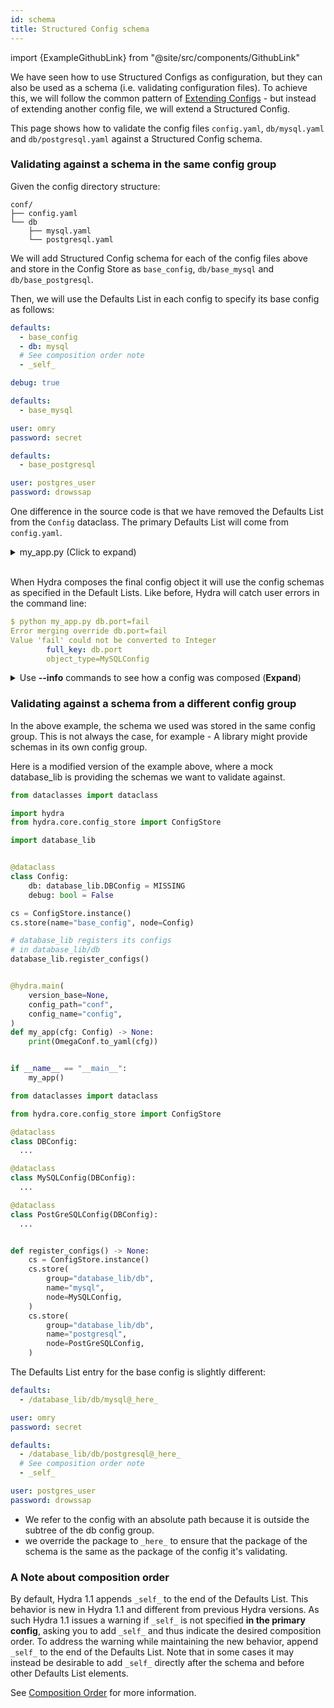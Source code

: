 ```yaml
---
id: schema
title: Structured Config schema
---
```


import {ExampleGithubLink} from "@site/src/components/GithubLink"

We have seen how to use Structured Configs as configuration, but they can also be used as a schema (i.e. validating configuration files).
To achieve this, we will follow the common pattern of [Extending Configs](../../patterns/extending_configs.md) - but instead of extending another config file,
we will extend a Structured Config.

This page shows how to validate the config files `config.yaml`, `db/mysql.yaml` and `db/postgresql.yaml`
against a Structured Config schema.

### Validating against a schema in the same config group

<ExampleGithubLink to="examples/tutorials/structured_configs/5.1_structured_config_schema_same_config_group"/>

Given the config directory structure:
```text
conf/
├── config.yaml
└── db
    ├── mysql.yaml
    └── postgresql.yaml
```

We will add Structured Config schema for each of the config files above and store in the
Config Store as `base_config`, `db/base_mysql` and `db/base_postgresql`.

Then, we will use the Defaults List in each config to specify its base config as follows:

<div className="row">
<div className="col col--4">

```yaml title="config.yaml" {2}
defaults:
  - base_config
  - db: mysql
  # See composition order note
  - _self_

debug: true
```

</div>
<div className="col col--4">

```yaml title="db/mysql.yaml" {2}
defaults:
  - base_mysql

user: omry
password: secret


```
</div>
<div className="col col--4">

```yaml title="db/postgresql.yaml" {2}
defaults:
  - base_postgresql

user: postgres_user
password: drowssap


```
</div>
</div>

One difference in the source code is that we have removed the Defaults List from the `Config` dataclass.
The primary Defaults List will come from `config.yaml`.
<details>
  <summary>my_app.py (Click to expand)</summary>

  ```python {28-30}
  from dataclasses import dataclass

  import hydra
  from hydra.core.config_store import ConfigStore

  @dataclass
  class DBConfig:
      driver: str = MISSING
      host: str = "localhost"
      port: int = MISSING

  @dataclass
  class MySQLConfig(DBConfig):
      driver: str = "mysql"
      port: int = 3306
      user: str = MISSING
      password: str = MISSING

  @dataclass
  class PostGreSQLConfig(DBConfig):
      driver: str = "postgresql"
      user: str = MISSING
      port: int = 5432
      password: str = MISSING
      timeout: int = 10

  @dataclass
  class Config:
      db: DBConfig = MISSING
      debug: bool = False

  cs = ConfigStore.instance()
  cs.store(name="base_config", node=Config)
  cs.store(group="db", name="base_mysql", node=MySQLConfig)
  cs.store(group="db", name="base_postgresql", node=PostGreSQLConfig)

  @hydra.main(version_base=None, config_path="conf", config_name="config")
  def my_app(cfg: Config) -> None:
      print(OmegaConf.to_yaml(cfg))

  if __name__ == "__main__":
      my_app()
  ```
</details>
<br/>

When Hydra composes the final config object it will use the config schemas as specified in the Default Lists.
Like before, Hydra will catch user errors in the command line:

```yaml
$ python my_app.py db.port=fail
Error merging override db.port=fail
Value 'fail' could not be converted to Integer
        full_key: db.port
        object_type=MySQLConfig
```

<details>
  <summary>Use <b>--info</b> commands to see how a config was composed (<b>Expand</b>)</summary>

  ```text
  $ python my_app.py --info defaults-tree

  Defaults Tree
  *************
  <root>:
    hydra/config:
      hydra/output: default
      hydra/launcher: basic
      hydra/sweeper: basic
      hydra/help: default
      hydra/hydra_help: default
      hydra/hydra_logging: default
      hydra/job_logging: default
      _self_
    config:
      base_config
      db: mysql:
        db/base_mysql
        _self_
      _self_

  $ python my_app.py --info defaults

  Defaults List
  *************
  | Config path                 | Package             | _self_ | Parent       |
  ------------------------------------------------------------------------------
  | hydra/output/default        | hydra               | False  | hydra/config |
  | hydra/launcher/basic        | hydra.launcher      | False  | hydra/config |
  | hydra/sweeper/basic         | hydra.sweeper       | False  | hydra/config |
  | hydra/help/default          | hydra.help          | False  | hydra/config |
  | hydra/hydra_help/default    | hydra.hydra_help    | False  | hydra/config |
  | hydra/hydra_logging/default | hydra.hydra_logging | False  | hydra/config |
  | hydra/job_logging/default   | hydra.job_logging   | False  | hydra/config |
  | hydra/config                | hydra               | True   | <root>       |
  | base_config                 |                     | False  | config       |
  | db/base_mysql               | db                  | False  | db/mysql     |
  | db/mysql                    | db                  | True   | config       |
  | config                      |                     | True   | <root>       |
  ------------------------------------------------------------------------------
  ```

</details>


### Validating against a schema from a different config group

<ExampleGithubLink to="examples/tutorials/structured_configs/5.2_structured_config_schema_different_config_group"/>

In the above example, the schema we used was stored in the same config group.
This is not always the case, for example - A library might provide schemas in its own config group.

Here is a modified version of the example above, where a mock database_lib is providing the schemas
we want to validate against.


<div className="row">
<div className="col col--6">

```python title="my_app.py"
from dataclasses import dataclass

import hydra
from hydra.core.config_store import ConfigStore

import database_lib


@dataclass
class Config:
    db: database_lib.DBConfig = MISSING
    debug: bool = False

cs = ConfigStore.instance()
cs.store(name="base_config", node=Config)

# database_lib registers its configs
# in database_lib/db
database_lib.register_configs()


@hydra.main(
    version_base=None,
    config_path="conf",
    config_name="config",
)
def my_app(cfg: Config) -> None:
    print(OmegaConf.to_yaml(cfg))


if __name__ == "__main__":
    my_app()
```
</div>
<div className="col col--6">

```python title="database_lib.py" {17,22}
from dataclasses import dataclass

from hydra.core.config_store import ConfigStore

@dataclass
class DBConfig:
  ...

@dataclass
class MySQLConfig(DBConfig):
  ...

@dataclass
class PostGreSQLConfig(DBConfig):
  ...


def register_configs() -> None:
    cs = ConfigStore.instance()
    cs.store(
        group="database_lib/db",
        name="mysql",
        node=MySQLConfig,
    )
    cs.store(
        group="database_lib/db",
        name="postgresql",
        node=PostGreSQLConfig,
    )

```
</div>
</div>

The Defaults List entry for the base config is slightly different:
<div className="row">
<div className="col col--6">

```yaml title="db/mysql.yaml" {2}
defaults:
  - /database_lib/db/mysql@_here_

user: omry
password: secret
```
</div>
<div className="col col--6">

```yaml title="db/postgresql.yaml" {2}
defaults:
  - /database_lib/db/postgresql@_here_
  # See composition order note
  - _self_

user: postgres_user
password: drowssap
```
</div>
</div>

- We refer to the config with an absolute path because it is outside the subtree of the db config group.
- we override the package to `_here_` to ensure that the package of the schema is the same as the package
  of the config it's validating.

### A Note about composition order
 By default, Hydra 1.1 appends `_self_` to the end of the Defaults List.
This behavior is new in Hydra 1.1 and different from previous Hydra versions. As such Hydra 1.1  issues a warning if `_self_` is not specified **in the primary config**, asking you to add `_self_` and thus indicate the desired composition order.
To address the warning while maintaining the new behavior, append `_self_` to the end of the Defaults List. Note that in some cases it may instead be desirable to add `_self_` directly after the schema and before other Defaults List elements.


See [Composition Order](advanced/defaults_list.md#composition-order) for more information.
